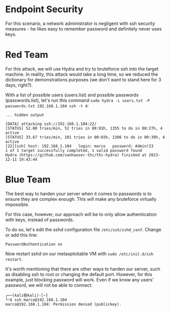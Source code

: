 # Endpoint Security
For this scenario, a network administrator is negligent with ssh security measures - he likes easy to remember password and definitely never uses keys.

# Red Team
For this attack, we will use Hydra and try to bruteforce ssh into the target machine. In reality, this attack would take a long time, so we reduced the dictionary for demonstrations purposes (we don't want to stand here for 3 days, right?).

With a list of possible users (users.list) and possible passwords (passwords.list), let's run this command `sudo hydra -L users.txt -P passwords.txt 192.168.1.104 ssh -t 4`:

```
... hidden output

[DATA] attacking ssh://192.168.1.104:22/
[STATUS] 52.00 tries/min, 52 tries in 00:01h, 1355 to do in 00:27h, 4 active
[STATUS] 33.67 tries/min, 101 tries in 00:03h, 1306 to do in 00:39h, 4 active
[22][ssh] host: 192.168.1.104   login: marco   password: Admin!23
1 of 1 target successfully completed, 1 valid password found
Hydra (https://github.com/vanhauser-thc/thc-hydra) finished at 2023-12-11 19:43:44

```

# Blue Team
The best way to harden your server when it comes to passwords is to ensure they are complex enough. This will make any bruteforce virtually impossible.

For this case, however, our approach will be to only allow authentication with keys, instead of passwords.

To do so, let's edit the sshd configuration file `/etc/ssh/sshd_conf`. Change or add this line:

```
PasswordAuthentication no
```

Now restart sshd on our metasploitable VM with `sudo /etc/init.d/ssh restart`.

It's worth mentioning that there are other ways to harden our server, such as disabling ssh to root or changing the default port. However, for this example, just blocking password will work. Even if we know any users' password, we will not be able to connect: 

```
┌──(kali㉿kali)-[~]
└─$ ssh marco@192.168.1.104                                           
marco@192.168.1.104: Permission denied (publickey).
```